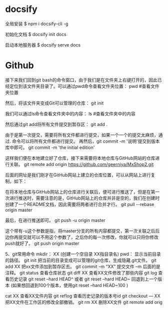 # docsify

全局安装
$ npm i docsify-cli -g

初始化文档
$ docsify init docs

启动本地服务器
$ docsify serve docs

# Github
接下来我们回到git bash的命令窗口，由于我们是在文件夹上右键打开的，因此已经定位到该文件夹目录了。可以通过pwd命令查看文件夹位置：
pwd #查看文件夹位置

然后，将该文件夹变成Git可以管理的仓库：
git init

我们可以通过ls命令查看文件夹中的内容：
ls #查看文件夹中的内容

然后通过git add将所有文件提交到暂存区：
git add .

由于是第一次提交，需要将所有文件都进行提交，如果一个一个的提交太麻烦，通过. 命令可以将所有文件都进行提交。
再然后，git commit -m '说明'提交到版本库中即可。
git commit -m 'the initial edition'

这样我们便在本地建立好了仓库，接下来需要将本地仓库与GitHub网站的仓库进行关联。
git remote add origin https://github.com/geerniya/MxShop2.git

后面的网址是我们刚才在GitHub网站上建立的仓库位置，可以从网站上进行复制，如下：

在将本地仓库与GitHub网站上的仓库进行关联后，便可进行推送了，但是在第一次进行推送时，需要注意的是，GitHub网站上的仓库并非是空的，我们在创建时创建了一个README文档，因此需要将两者进行合并才行。
git pull --rebase origin master

最后，在进行推送即可。
git push -u origin master

这个带有-u这个参数是指，将master分支的所有内容都提交，第一次关联之后后边你再提交就可以不用这个参数了，之后你的每一次修改，你就可以只将你修改push就好了。
git push origin master



5、git常用命令
mkdir： XX (创建一个空目录 XX指目录名)
pwd： 显示当前目录的路径。
git init 把当前的目录变成可以管理的git仓库，生成隐藏.git文件。
git add XX 把xx文件添加到暂存区去。
git commit –m “XX” 提交文件 –m 后面的是注释。
git status 查看仓库状态
git diff XX 查看XX文件修改了那些内容
git log 查看历史记录
git reset –hard HEAD^ 或者 git reset –hard HEAD~ 回退到上一个版本
(如果想回退到100个版本，使用git reset –hard HEAD~100 )

cat XX 查看XX文件内容
git reflog 查看历史记录的版本号id
git checkout — XX 把XX文件在工作区的修改全部撤销。
git rm XX 删除XX文件
git remote add orig